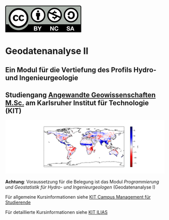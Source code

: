 
[![License](by-nc-sa.svg)](https://creativecommons.org/licenses/by-nc-sa/4.0/)

# Geodatenanalyse II

## Ein Modul für die Vertiefung des Profils Hydro- und Ingenieurgeologie
## Studiengang <a href="https://www.agw.kit.edu/9269.php" target="_blank">Angewandte Geowissenschaften M.Sc.</a> am Karlsruher Institut für Technologie (KIT)

![alt text](geodaten.png "Geodaten Beispiel")

**Achtung**: Voraussetzung für die Belegung ist das Modul *Programmierung und Geostatistik für Hydro- und Ingenieurgeologen* (Geodatenanalyse I)

Für allgemeine Kursinformationen siehe [KIT Campus Management für Studierende](https://campus.studium.kit.edu/br/ROlpdafXSay1HeSJ9vvaJg/de)

Für detaillierte Kursinformationen siehe [KIT ILIAS](https://ilias.studium.kit.edu/goto.php?target=crs_1430325&client_id=produktiv)
